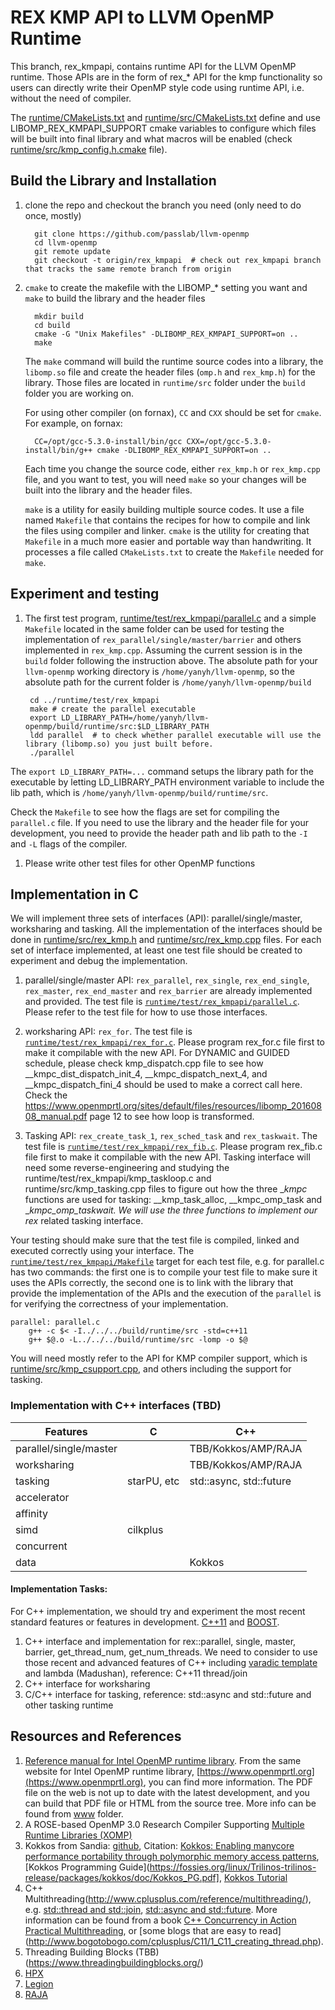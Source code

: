 # REX KMP API to LLVM OpenMP Runtime
This branch, rex_kmpapi, contains runtime API for the LLVM OpenMP runtime. 
Those APIs are in the form of rex_* API for the kmp functionality so users can directly 
  write their OpenMP style code using runtime API, i.e. without the need of compiler.

The [runtime/CMakeLists.txt](runtime/CMakeLists.txt) and [runtime/src/CMakeLists.txt](runtime/src/CMakeLists.txt) 
define and use LIBOMP_REX_KMPAPI_SUPPORT cmake variables to configure which files will be built into final library 
and what macros will be enabled (check [runtime/src/kmp_config.h.cmake](runtime/src/kmp_config.h.cmake) file). 

## Build the Library and Installation
  1. clone the repo and checkout the branch you need (only need to do once, mostly)
  
           git clone https://github.com/passlab/llvm-openmp 
           cd llvm-openmp
           git remote update
           git checkout -t origin/rex_kmpapi  # check out rex_kmpapi branch that tracks the same remote branch from origin
          
  1. `cmake` to create the makefile with the LIBOMP_* setting you want and `make` to build the library and the header files
  
           mkdir build
           cd build
           cmake -G "Unix Makefiles" -DLIBOMP_REX_KMPAPI_SUPPORT=on ..
           make
           
     The `make` command will build the runtime source codes into a library, the `libomp.so` file and create the header files (`omp.h` and `rex_kmp.h`) for the library. Those files are located in `runtime/src` folder under the `build` folder you are working on. 
           
     For using other compiler (on fornax), `CC` and `CXX` should be set for `cmake`. For example, on fornax: 
      
           CC=/opt/gcc-5.3.0-install/bin/gcc CXX=/opt/gcc-5.3.0-install/bin/g++ cmake -DLIBOMP_REX_KMPAPI_SUPPORT=on ..
           
     Each time you change the source code, either `rex_kmp.h` or `rex_kmp.cpp` file, and you want to test, you will need `make` so your 
     changes will be built into the library and the header files. 
     
     `make` is a utility for easily building multiple source codes. It use a file named `Makefile` that contains the recipes for how to compile and link the files using compiler and linker. `cmake` is the utility for creating that `Makefile` in a much more easier and portable way than handwriting. It processes a file called `CMakeLists.txt` to create the `Makefile` needed for `make`. 
    
 ## Experiment and testing 
   1. The first test program, [runtime/test/rex_kmpapi/parallel.c](runtime/test/rex_kmpapi/parallel.c) and a simple `Makefile` located in the same folder can be used for testing the implementation of `rex_parallel/single/master/barrier` and others implemented in `rex_kmp.cpp`. Assuming the current session is in the `build` folder following the instruction above. The absolute path for your `llvm-openmp` working directory is `/home/yanyh/llvm-openmp`, so the absolute path for the current folder is `/home/yanyh/llvm-openmp/build`
   
           cd ../runtime/test/rex_kmpapi
           make # create the parallel executable
           export LD_LIBRARY_PATH=/home/yanyh/llvm-openmp/build/runtime/src:$LD_LIBRARY_PATH
           ldd parallel  # to check whether parallel executable will use the library (libomp.so) you just built before. 
           ./parallel
   
   The `export LD_LIBRARY_PATH=...` command setups the library path for the executable by letting LD_LIBRARY_PATH environment variable to include the lib path, which is `/home/yanyh/llvm-openmp/build/runtime/src`. 
     
   Check the `Makefile` to see how the flags are set for compiling the `parallel.c` file. If you need to use the library and the header file for your development, you need to provide the header path and lib path to the `-I` and `-L` flags of the compiler.
     
   1. Please write other test files for other OpenMP functions

## Implementation in C
We will implement three sets of interfaces (API): parallel/single/master, worksharing and tasking. All the implementation of the interfaces should be done in [runtime/src/rex_kmp.h](runtime/src/rex_kmp.h) and [runtime/src/rex_kmp.cpp](runtime/src/rex_kmp.cpp) files. For each set of interface implemented, at least one test file should be created to experiment and debug the implementation. 
  1. parallel/single/master API: `rex_parallel`, `rex_single`, `rex_end_single`, `rex_master`, `rex_end_master` and `rex_barrier` 
     are already implemented and provided. The test file is [`runtime/test/rex_kmpapi/parallel.c`](runtime/test/rex_kmpapi/parallel.c). 
     Please refer to the test file for how to use those interfaces. 
     
  1. worksharing API: `rex_for`. The test file is [`runtime/test/rex_kmpapi/rex_for.c`](runtime/test/rex_kmpapi/rex_for.c). 
     Please program rex_for.c file first to make it compilable with the new API.  For DYNAMIC and GUIDED schedule, please check
     kmp_dispatch.cpp file to see how __kmpc_dist_dispatch_init_4, __kmpc_dispatch_next_4, and __kmpc_dispatch_fini_4 should be used to make a correct call here. Check the https://www.openmprtl.org/sites/default/files/resources/libomp_20160808_manual.pdf page 12 to see how loop is transformed. 
     
  1. Tasking API: `rex_create_task_1`, `rex_sched_task` and `rex_taskwait`. The test file is [`runtime/test/rex_kmpapi/rex_fib.c`](runtime/test/rex_kmpapi/rex_fib.c). Please program rex_fib.c file first to make it compilable with the new API. Tasking interface will need some reverse-engineering and studying the runtime/test/rex_kmpapi/kmp_taskloop.c and runtime/src/kmp_tasking.cpp files to figure out how the three __kmpc_ functions are used for tasking: __kmp_task_alloc, __kmpc_omp_task and __kmpc_omp_taskwait. We will use the three functions to implement our rex_ related tasking interface.
      
Your testing should make sure that the test file is compiled, linked and executed correctly using your interface. The [`runtime/test/rex_kmpapi/Makefile`](runtime/test/rex_kmpapi/Makefile) target for each test file, e.g. for parallel.c has two commands: the first one is to compile your test file to make sure it uses the APIs correctly, the second one is to link with the library that provide the implementation of the APIs and the execution of the `parallel` is for verifying the correctness of your implementation. 

````
parallel: parallel.c
	g++ -c $< -I../../../build/runtime/src -std=c++11
	g++ $@.o -L../../../build/runtime/src -lomp -o $@
````
  
  You will need mostly refer to the API for KMP compiler support, which is [runtime/src/kmp_csupport.cpp](runtime/src/kmp_csupport.cpp), and others including the support for tasking. 
  
  
### Implementation with C++ interfaces (TBD)

| Features               | C           | C++                     |
|------------------------|-------------|-------------------------|
| parallel/single/master |             | TBB/Kokkos/AMP/RAJA     |
| worksharing            |             | TBB/Kokkos/AMP/RAJA     |
| tasking                | starPU, etc | std::async, std::future |
| accelerator            |             |                         |
| affinity               |             |                         |
| simd                   | cilkplus    |                         |
| concurrent             |             |                         |
| data                   |             | Kokkos                  |
  
#### Implementation Tasks:
For C++ implementation, we should try and experiment the most recent standard features or features in development. [C++11](https://en.wikipedia.org/wiki/C%2B%2B11) and [BOOST](http://www.boost.org/doc/libs/). 
1. C++ interface and implementation for rex::parallel, single, master, barrier, get_thread_num, get_num_threads. We need to consider to use those recent and advanced features of C++ including [varadic template](https://eli.thegreenplace.net/2014/variadic-templates-in-c/) and lambda (Madushan), reference: C++11 thread/join
1. C++ interface for worksharing
1. C/C++ interface for tasking, reference: std::async and std::future and other tasking runtime

## Resources and References
  1. [Reference manual for Intel OpenMP runtime library](https://www.openmprtl.org/sites/default/files/resources/libomp_20160808_manual.pdf). From the same website for Intel OpenMP runtime library, [https://www.openmprtl.org](https://www.openmprtl.org), you can find more information. The PDF file on the web is not up to date
  with the latest development, and you can build that PDF file or HTML from the source tree. More info can be found from [www](www) folder. 
  1. A ROSE-based OpenMP 3.0 Research Compiler Supporting [Multiple Runtime Libraries (XOMP)](http://rosecompiler.org/ROSE_ResearchPapers/2010-06-AROSEBasedOpenMP3.0ResearchCompiler-IWOMP.pdf)
  1. Kokkos from Sandia: [github](https://github.com/kokkos), Citation: [Kokkos: Enabling manycore performance portability through polymorphic memory access patterns](http://www.sciencedirect.com/science/article/pii/S0743731514001257), [Kokkos Programming Guide](https://fossies.org/linux/Trilinos-trilinos-release/packages/kokkos/doc/Kokkos_PG.pdf], [Kokkos Tutorial](https://github.com/kokkos/kokkos-tutorials)
  1. C++ Multithreading(http://www.cplusplus.com/reference/multithreading/), e.g. [std::thread and std::join](http://www.cplusplus.com/reference/thread/thread/), [std::async and std::future](http://www.cplusplus.com/reference/future/). More information can be found from a book [C++ Concurrency in Action
Practical Multithreading](https://livebook.manning.com/#!/book/c-plus-plus-concurrency-in-action), or [some blogs that are easy to read]
(http://www.bogotobogo.com/cplusplus/C11/1_C11_creating_thread.php).
  1. Threading Building Blocks (TBB)(https://www.threadingbuildingblocks.org/)
  1. [HPX](https://github.com/STEllAR-GROUP/hpx)
  1. [Legion](http://legion.stanford.edu/)
  1. [RAJA](https://github.com/LLNL/RAJA)
